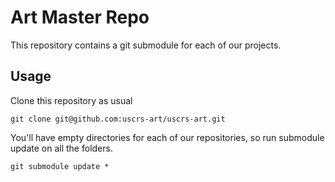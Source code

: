 # Art Master Repo
This repository contains a git submodule for each of our projects.

## Usage
Clone this repository as usual
    
    git clone git@github.com:uscrs-art/uscrs-art.git
    
You'll have empty directories for each of our repositories, so run submodule update on all the folders.

    git submodule update *